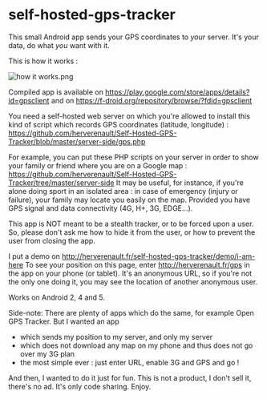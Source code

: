 self-hosted-gps-tracker
=======================

This small Android app sends your GPS coordinates to *your* server. It's your data, do what *you* want with it.

This is how it works :

![how it works.png](how-it-works.png)

Compiled app is available on https://play.google.com/store/apps/details?id=gpsclient and on https://f-droid.org/repository/browse/?fdid=gpsclient

You need a self-hosted web server on which you're allowed to install this kind of script which records GPS coordinates (latitude, longitude) : https://github.com/herverenault/Self-Hosted-GPS-Tracker/blob/master/server-side/gps.php

For example, you can put these PHP scripts on your server in order to show your family or friend where you are on a Google map : https://github.com/herverenault/Self-Hosted-GPS-Tracker/tree/master/server-side
It may be useful, for instance, if you're alone doing sport in an isolated area : in case of emergency (injury or failure), your family may locate you easily on the map. Provided you have GPS signal and data connectivity (4G, H+, 3G, EDGE...).

This app is NOT meant to be a stealth tracker, or to be forced upon a user. So, please don't ask me how to hide it from the user, or how to prevent the user from closing the app.

I put a demo on http://herverenault.fr/self-hosted-gps-tracker/demo/i-am-here
To see your position on this page, enter http://herverenault.fr/gps in the app on your phone (or tablet). It's an anonymous URL, so if you're not the only one doing it, you may see the location of another anonymous user.

Works on Android 2, 4 and 5.

Side-note: There are plenty of apps which do the same, for example Open GPS Tracker. But I wanted an app
* which sends my position to my server, and only my server
* which does not download any map on my phone and thus does not go over my 3G plan
* the most simple ever : just enter URL, enable 3G and GPS and go !

And then, I wanted to do it just for fun. This is not a product, I don't sell it, there's no ad. It's only code sharing. Enjoy.
